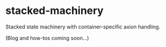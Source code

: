 # stacked-machinery
Stacked state machinery with container-specific axion handling.

(Blog and how-tos coming soon...)